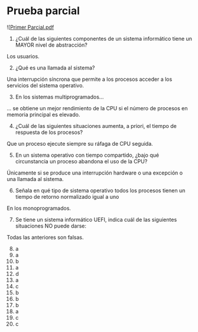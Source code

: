 

# Prueba parcial

![[Primer Parcial.pdf](_resources/Prueba_parcial.resources/Primer%20Parcial.pdf)


1. ¿Cuál de las siguientes componentes de un sistema informático tiene un MAYOR nivel de abstracción?

Los usuarios.

2. ¿Qué es una llamada al sistema?

Una interrupción síncrona que permite a los procesos acceder a los servicios del sistema operativo.

3. En los sistemas multiprogramados...

... se obtiene un mejor rendimiento de la CPU si el número de procesos en memoria principal es elevado.

4. ¿Cuál de las siguientes situaciones aumenta, a priori, el tiempo de respuesta de los procesos?

Que un proceso ejecute siempre su ráfaga de CPU seguida.

5. En un sistema operativo con tiempo compartido, ¿bajo qué circunstancia un proceso abandona el uso de la CPU?

Únicamente si se produce una interrupción hardware o una excepción o una llamada al sistema.

6. Señala en qué tipo de sistema operativo todos los procesos tienen un tiempo de retorno normalizado igual a uno

En los monoprogramados.

7. Se tiene un sistema informático UEFI, indica cuál de las siguientes situaciones NO puede darse:

Todas las anteriores son falsas.

8. a
9. a
10. b
11. a
12. d
13. a
14. c
15. b
16. b
17. b
18. a
19. c
20. c
